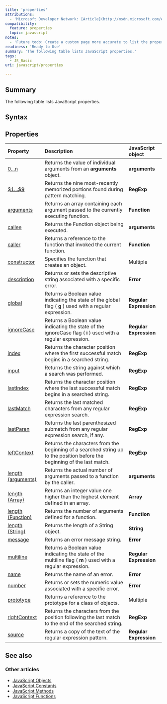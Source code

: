 ```yaml
---
title: 'properties'
attributions:
  - 'Microsoft Developer Network: [Article](http://msdn.microsoft.com/en-us/library/ie/xyad316h(v=vs.94).aspx)'
compatibility:
  feature: properties
  topic: javascript
notes:
  - 'Future todo: Create a custom page more accurate to list the properties.'
readiness: 'Ready to Use'
summary: 'The following table lists JavaScript properties.'
tags:
  - JS_Basic
uri: javascript/properties

---
```

## Summary

The following table lists JavaScript properties.

## Syntax

## Properties

|Property|Description|JavaScript object|
|:-------|:----------|:----------------|
|[0...n](/javascript/arguments/0_n_Properties)|Returns the value of individual arguments from an **arguments** object.|**arguments**|
|[\$1...\$9](/javascript/RegExp/1_9_Properties)|Returns the nine most-recently memorized portions found during pattern matching.|**RegExp**|
|[arguments](/javascript/Function/arguments)|Returns an array containing each argument passed to the currently executing function.|**Function**|
|[callee](/javascript/arguments/callee)|Returns the Function object being executed.|**arguments**|
|[caller](/javascript/Function/caller)|Returns a reference to the function that invoked the current function.|**Function**|
|[constructor](/javascript/Object/constructor)|Specifies the function that creates an object.|Multiple|
|[description](/javascript/Error/description)|Returns or sets the descriptive string associated with a specific error.|**Error**|
|[global](/javascript/regular_expression/global)|Returns a Boolean value indicating the state of the global flag ( **g** ) used with a regular expression.|**Regular Expression**|
|[ignoreCase](/javascript/regular_expression/ignoreCase)|Returns a Boolean value indicating the state of the ignoreCase flag ( **i** ) used with a regular expression.|**Regular Expression**|
|[index](/javascript/RegExp/index)|Returns the character position where the first successful match begins in a searched string.|**RegExp**|
|[input](/javascript/RegExp/input)|Returns the string against which a search was performed.|**RegExp**|
|[lastIndex](/javascript/RegExp/lastIndex)|Returns the character position where the last successful match begins in a searched string.|**RegExp**|
|[lastMatch](/javascript/RegExp/lastMatch)|Returns the last matched characters from any regular expression search.|**RegExp**|
|[lastParen](/javascript/RegExp/lastParen)|Returns the last parenthesized submatch from any regular expression search, if any.|**RegExp**|
|[leftContext](/javascript/RegExp/leftContext)|Returns the characters from the beginning of a searched string up to the position before the beginning of the last match.|**RegExp**|
|[length (arguments)](/javascript/arguments/length)|Returns the actual number of arguments passed to a function by the caller.|**arguments**|
|[length (Array)](/javascript/Array/length)|Returns an integer value one higher than the highest element defined in an array.|**Array**|
|[length (Function)](/javascript/Function/length)|Returns the number of arguments defined for a function.|**Function**|
|[length (String)](/javascript/String/length)|Returns the length of a String object.|**String**|
|[message](/javascript/Error/message)|Returns an error message string.|**Error**|
|[multiline](/javascript/regular_expression/multiline)|Returns a Boolean value indicating the state of the multiline flag ( **m** ) used with a regular expression.|**Regular Expression**|
|[name](/javascript/Error/name)|Returns the name of an error.|**Error**|
|[number](/javascript/Error/number)|Returns or sets the numeric value associated with a specific error.|**Error**|
|[prototype](/javascript/Object/prototype)|Returns a reference to the prototype for a class of objects.|Multiple|
|[rightContext](/javascript/RegExp/rightContext)|Returns the characters from the position following the last match to the end of the searched string.|**RegExp**|
|[source](/javascript/regular_expression/source)|Returns a copy of the text of the regular expression pattern.|**Regular Expression**|

## See also

### Other articles

-   [JavaScript Objects](/javascript/objects)
-   [JavaScript Constants](/javascript/constants)
-   [JavaScript Methods](/javascript/methods)
-   [JavaScript Functions](/javascript/functions)

